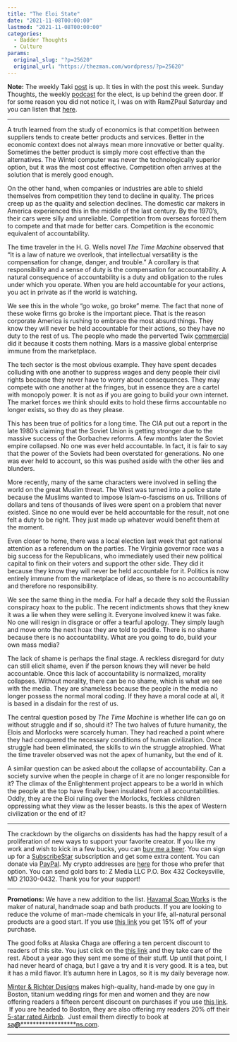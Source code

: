 ```yaml
---
title: "The Eloi State"
date: "2021-11-08T00:00:00"
lastmod: "2021-11-08T00:00:00"
categories:
  - Badder Thoughts
  - Culture
params:
  original_slug: "?p=25620"
  original_url: "https://thezman.com/wordpress/?p=25620"
---
```


**Note:** The weekly Taki
<a href="https://www.takimag.com/article/the-truth-about-lying/"
rel="noopener" target="_blank">post</a> is up. It ties in with the post
this week. Sunday Thoughts, the weekly
<a href="https://www.subscribestar.com/posts/459577" rel="noopener"
target="_blank">podcast</a> for the elect, is up behind the green door.
If for some reason you did not notice it, I was on with RamZPaul
Saturday and you can listen that
<a href="https://youtu.be/6K1n33Wh5V8" rel="noopener"
target="_blank">here</a>.

------------------------------------------------------------------------

A truth learned from the study of economics is that competition between
suppliers tends to create better products and services. Better in the
economic context does not always mean more innovative or better quality.
Sometimes the better product is simply more cost effective than the
alternatives. The Wintel computer was never the technologically superior
option, but it was the most cost effective. Competition often arrives at
the solution that is merely good enough.

On the other hand, when companies or industries are able to shield
themselves from competition they tend to decline in quality. The prices
creep up as the quality and selection declines. The domestic car makers
in America experienced this in the middle of the last century. By the
1970’s, their cars were silly and unreliable. Competition from overseas
forced them to compete and that made for better cars. Competition is the
economic equivalent of accountability.

The time traveler in the H. G. Wells novel *The Time Machine* observed
that “It is a law of nature we overlook, that intellectual versatility
is the compensation for change, danger, and trouble.” A corollary is
that responsibility and a sense of duty is the compensation for
accountability. A natural consequence of accountability is a duty and
obligation to the rules under which you operate. When you are held
accountable for your actions, you act in private as if the world is
watching.

We see this in the whole “go woke, go broke” meme. The fact that none of
these woke firms go broke is the important piece. That is the reason
corporate America is rushing to embrace the most absurd things. They
know they will never be held accountable for their actions, so they have
no duty to the rest of us. The people who made the perverted Twix
<a href="https://www.youtube.com/watch?v=c2uq_JXRiic" rel="noopener"
target="_blank">commercial</a> did it because it costs them nothing.
Mars is a massive global enterprise immune from the marketplace.

The tech sector is the most obvious example. They have spent decades
colluding with one another to suppress wages and deny people their civil
rights because they never have to worry about consequences. They may
compete with one another at the fringes, but in essence they are a
cartel with monopoly power. It is not as if you are going to build your
own internet. The market forces we think should exits to hold these
firms accountable no longer exists, so they do as they please.

This has been true of politics for a long time. The CIA put out a report
in the late 1980’s claiming that the Soviet Union is getting stronger
due to the massive success of the Gorbachev reforms. A few months later
the Soviet empire collapsed. No one was ever held accountable. In fact,
it is fair to say that the power of the Soviets had been overstated for
generations. No one was ever held to account, so this was pushed aside
with the other lies and blunders.

More recently, many of the same characters were involved in selling the
world on the great Muslim threat. The West was turned into a police
state because the Muslims wanted to impose Islam-o-fascisms on us.
Trillions of dollars and tens of thousands of lives were spent on a
problem that never existed. Since no one would ever be held accountable
for the result, not one felt a duty to be right. They just made up
whatever would benefit them at the moment.

Even closer to home, there was a local election last week that got
national attention as a referendum on the parties. The Virginia governor
race was a big success for the Republicans, who immediately used their
new political capital to fink on their voters and support the other
side. They did it because they know they will never be held accountable
for it. Politics is now entirely immune from the marketplace of ideas,
so there is no accountability and therefore no responsibility.

We see the same thing in the media. For half a decade they sold the
Russian conspiracy hoax to the public. The recent indictments shows that
they knew it was a lie when they were selling it. Everyone involved knew
it was fake. No one will resign in disgrace or offer a tearful apology.
They simply laugh and move onto the next hoax they are told to peddle.
There is no shame because there is no accountability. What are you going
to do, build your own mass media?

The lack of shame is perhaps the final stage. A reckless disregard for
duty can still elicit shame, even if the person knows they will never be
held accountable. Once this lack of accountability is normalized,
morality collapses. Without morality, there can be no shame, which is
what we see with the media. They are shameless because the people in the
media no longer possess the normal moral coding. If they have a moral
code at all, it is based in a disdain for the rest of us.

The central question posed by *The Time Machine* is whether life can go
on without struggle and if so, should it? The two halves of future
humanity, the Elois and Morlocks were scarcely human. They had reached a
point where they had conquered the necessary conditions of human
civilization. Once struggle had been eliminated, the skills to win the
struggle atrophied. What the time traveler observed was not the apex of
humanity, but the end of it.

A similar question can be asked about the collapse of accountability.
Can a society survive when the people in charge of it are no longer
responsible for it? The climax of the Enlightenment project appears to
be a world in which the people at the top have finally been insulated
from all accountabilities. Oddly, they are the Eloi ruling over the
Morlocks, feckless children oppressing what they view as the lesser
beasts. Is this the apex of Western civilization or the end of it?

------------------------------------------------------------------------

The crackdown by the oligarchs on dissidents has had the happy result of
a proliferation of new ways to support your favorite creator. If you
like my work and wish to kick in a few bucks, you can
<a href="https://www.buymeacoffee.com/mujolulu" rel="noopener"
target="_blank">buy me a beer</a>. You can sign up for a
<a href="https://www.subscribestar.com/the-z-blog" rel="noopener"
target="_blank">SubscribeStar</a> subscription and get some extra
content. You can donate via <a
href="https://www.paypal.com/donate/?cmd=_s-xclick&amp;hosted_button_id=UDAS2Q8JYA6CN&amp;source=url"
rel="noopener" target="_blank">PayPal</a>. My crypto addresses are
<a href="https://thezman.com/wordpress/?page_id=22713" rel="noopener"
target="_blank">here</a> for those who prefer that option. You can send
gold bars to: Z Media LLC P.O. Box 432 Cockeysville, MD 21030-0432.
Thank you for your support!

------------------------------------------------------------------------

**Promotions:** We have a new addition to the list.
<a href="https://havamalsoapworks.com/" rel="noopener"
target="_blank">Havamal Soap Works</a> is the maker of natural, handmade
soap and bath products. If you are looking to reduce the volume of
man-made chemicals in your life, all-natural personal products are a
good start. If you use
<a href="https://havamalsoapworks.com/discount/ZMAN" rel="noopener"
target="_blank">this link</a> you get 15% off of your purchase.

The good folks at Alaska Chaga are offering a ten percent discount to
readers of this site. You just click on the
<a href="https://alaskachaga.us/discount/ZMAN" rel="noopener noreferrer"
target="_blank">this link</a> and they take care of the rest. About a
year ago they sent me some of their stuff. Up until that point, I had
never heard of chaga, but I gave a try and it is very good. It is a tea,
but it has a mild flavor. It’s autumn here in Lagos, so it is my daily
beverage now.

<a href="https://www.minterandrichterdesigns.com/"
rel="noreferrer nofollow noopener" target="_blank">Minter &amp; Richter
Designs</a> makes high-quality, hand-made by one guy in Boston, titanium
wedding rings for men and women and they are now offering readers a
fifteen percent discount on purchases if you use
<a href="https://www.minterandrichterdesigns.com/discount/ZMAN"
rel="noreferrer nofollow noopener" target="_blank">this link</a>. 
 <span class="highlight"><span class="colour"><span class="font"><span class="size">If
you are headed to Boston, they are also offering my readers 20% off
their <a
href="https://www.airbnb.com/users/7988017/listings?user_id=7988017&amp;s=3"
rel="noopener noreferrer" target="_blank">5-star rated Airbnb</a>.  Just
email them directly to book at
<a href="mailto:sa***@*********************ns.com"
data-original-string="lD+z6cPU0DT3J6zYDb+zBA==cb7vYzSrvyyYmbnE03ulrDsseIg3eE2dGxaL/HsHYtzXW6JzpQoiXtfy+2P+MA9YQvF"><span
class="apbct-email-encoder"
data-original-string="AUTvAUnIoEhPbNxKNB9JHg==cb7kFYOjyzGyn2/btoHf5LX1zVdup9VQzEZBPeg/18G6RUAQOmI0653c4g5iL29pvYg"
title="This contact has been encoded by Anti-Spam by CleanTalk. Click to decode. To finish the decoding make sure that JavaScript is enabled in your browser.">sa<span
class="apbct-blur">***</span>@<span
class="apbct-blur">*********************</span>ns.com</span></a>.</span></span></span></span>

------------------------------------------------------------------------
